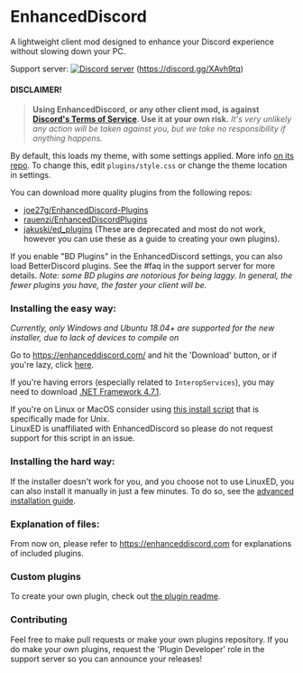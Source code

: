# EnhancedDiscord
A lightweight client mod designed to enhance your Discord experience without slowing down your PC.

Support server:
<a href="https://discord.gg/XAvh9tq"><img src="https://discordapp.com/api/guilds/415246389287583755/embed.png" alt="Discord server" /></a>
(https://discord.gg/XAvh9tq)

#### DISCLAIMER!
> **Using EnhancedDiscord, or any other client mod, is against [Discord's Terms of Service](https://discordapp.com/terms). Use it at your own risk.**
> *It's very unlikely any action will be taken against you, but we take no responsibility if anything happens.*

By default, this loads my theme, with some settings applied. More info [on its repo](https://github.com/joe27g/Discord-Theme). To change this, edit `plugins/style.css` or change the theme location in settings.

You can download more quality plugins from the following repos:
- [joe27g/EnhancedDiscord-Plugins](https://github.com/joe27g/EnhancedDiscord-Plugins)
- [rauenzi/EnhancedDiscordPlugins](https://github.com/rauenzi/EnhancedDiscordPlugins)
- [jakuski/ed_plugins](https://github.com/jakuski/ed_plugins) (These are deprecated and most do not work, however you can use these as a guide to creating your own plugins).

If you enable "BD Plugins" in the EnhancedDiscord settings, you can also load BetterDiscord plugins. See the #faq in the support server for more details.
*Note: some BD plugins are notorious for being laggy. In general, the fewer plugins you have, the faster your client will be.*

### Installing the easy way:

*Currently, only Windows and Ubuntu 18.04+ are supported for the new installer, due to lack of devices to compile on*

Go to https://enhanceddiscord.com/ and hit the 'Download' button, or if you're lazy, click [here](https://enhanceddiscord.com/EnhancedDiscord.exe).

If you're having errors (especially related to `InteropServices`), you may need to download [.NET Framework 4.7.1](https://www.microsoft.com/en-us/download/details.aspx?id=56116).

If you're on Linux or MacOS consider using [this install script](https://github.com/Cr3atable/LinuxED) that is specifically made for Unix.  
LinuxED is unaffiliated with EnhancedDiscord so please do not request support for this script in an issue.

### Installing the hard way:

If the installer doesn't work for you, and you choose not to use LinuxED, you can also install it manually in just a few minutes.
To do so, see the [advanced installation guide](/advanced_installation.md).

### Explanation of files:

From now on, please refer to https://enhanceddiscord.com for explanations of included plugins.

### Custom plugins

To create your own plugin, check out [the plugin readme](/plugins.md).

### Contributing

Feel free to make pull requests or make your own plugins repository. If you do make your own plugins, request the 'Plugin Developer' role in the support server so you can announce your releases!

